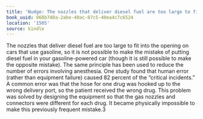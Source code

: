 ```yaml
---
title: 'Nudge: The nozzles that deliver diesel fuel are too large to fit in…'
book_uuid: 968b748a-2abe-40ac-87c5-40ea4c7c6524
location: '1505'
source: kindle
---
```


The nozzles that deliver diesel fuel are too large to fit into the opening on cars that use gasoline, so it is not possible to make the mistake of putting diesel fuel in your gasoline-powered car (though it is still possible to make the opposite mistake). The same principle has been used to reduce the number of errors involving anesthesia. One study found that human error (rather than equipment failure) caused 82 percent of the “critical incidents.” A common error was that the hose for one drug was hooked up to the wrong delivery port, so the patient received the wrong drug. This problem was solved by designing the equipment so that the gas nozzles and connectors were different for each drug. It became physically impossible to make this previously frequent mistake.3